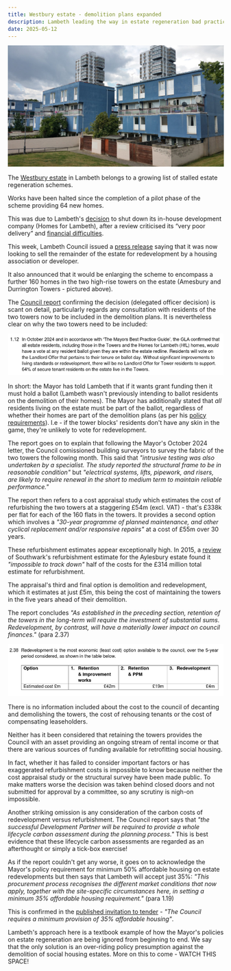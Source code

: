 ```yaml
---
title: Westbury estate - demolition plans expanded 
description: Lambeth leading the way in estate regeneration bad practice!
date: 2025-05-12
---
```

![Westbury estate image](../estates/src/images/wb10.jpg)

The [Westbury estate](https://estatewatch.london/estates/westbury/) in Lambeth belongs to a growing list of stalled estate regeneration schemes.

Works have been halted since the completion of a pilot phase of the scheme providing 64 new homes.

This was due to Lambeth's [decision](https://www.insidehousing.co.uk/news/london-council-plans-to-deliver-at-least-500-new-homes-by-2030-85865) to shut down its in-house development company (Homes for Lambeth), after a review criticised its “very poor delivery” and [financial difficulties](https://www.brixtonbuzz.com/2025/05/still-on-the-payroll-homes-for-lambeth-refuses-to-die-quietly-or-cheaply/).

This week, Lambeth Council issued a [press release](https://love.lambeth.gov.uk/lambeth-an-extra-300-new-homes-could-be-added-to-council-estate/) saying that it was now looking to sell the remainder of the estate for redevelopment by a housing association or developer. 

It also announced that it would be enlarging the scheme to encompass a further 160 homes in the two high-rise towers on the estate (Amesbury and Durrington Towers - pictured above).

The [Council report](https://moderngov.lambeth.gov.uk/documents/s165728/CMDDR%20Westbury%20Estate%20Renewal%20Durrington%20and%20Amesbury%20Towers%20Part%20I.pdf) confirming the decision (delegated officer decision) is scant on detail, particularly regards any consultation with residents of the two towers now to be included in the demolition plans. It is nevertheless clear on why the two towers need to be included:

![Westbury Towers report screenshot](../estates/src/images/westburyreport.png)

In short: the Mayor has told Lambeth that if it wants grant funding then it must hold a ballot (Lambeth wasn't previously intending to ballot residents on the demolition of their homes). The Mayor has additionally stated that *all* residents living on the estate must be part of the ballot, regardless of whether their homes are part of the demolition plans (as per his [policy requirements](https://www.london.gov.uk/sites/default/files/gla_cfg_section_8._resident_ballots_-_18_july_2018.pdf)). I.e - if the tower blocks' residents don't have any skin in the game, they're unlikely to vote for redevelopment.

The report goes on to explain that following the Mayor's October 2024 letter, the Council comissioned building surveyors to survey the fabric of the two towers the following month. This said that _"intrusive testing was also undertaken by a specialist. The study reported the structural frame to be in reasonable condition"_  but _"electrical systems, lifts, pipework, and risers, are likely to require renewal in the short to medium term to maintain reliable performance."_

The report then refers to a cost appraisal study which estimates the cost of refurbishing the two towers at a staggering £54m (excl. VAT) - that's £338k per flat for each of the 160 flats in the towers. It provides a second option which involves a _"30-year programme of planned maintenance, and other cyclical replacement and/or responsive repairs"_ at a cost of £55m over 30 years. 

These refurbishment estimates appear exceptionally high. In 2015, a [review](https://www.architectsjournal.co.uk/news/assessing-aylesbury-whats-the-true-cost-of-demolishing-council-estates) of Southwark's refurbishment estimate for the Aylesbury estate found it _"impossible to track down"_ half of the costs for the £314 million total estimate for refurbishment.

The appraisal's third and final option is demolition and redevelopment, which it estimates at just £5m, this being the cost of maintaining the towers in the five years ahead of their demolition.

The report concludes _"As established in the preceding section, retention of the towers in the long-term will require the investment of substantial sums. Redevelopment, by contrast, will have a materially lower impact on council finances."_ (para 2.37)

![screenshot of council report](../estates/src/images/westburyscreenshot.png)

There is no information included about the cost to the council of decanting and demolishing the towers, the cost of rehousing tenants or the cost of compensating leaseholders. 

Neither has it been considered that retaining the towers provides the Council with an asset providing an ongoing stream of rental income or that there are various sources of funding available for retrofitting social housing.

In fact, whether it has failed to consider important factors or has exaggerated refurbishment costs is impossible to know because neither the cost appraisal study or the structural survey have been made public. To make matters worse the decision was taken behind closed doors and not submitted for approval by a committee, so any scrutiny is nigh-on impossible.

Another striking omission is any consideration of the carbon costs of redevelopment versus refurbishment. The Council report says that _"the successful Development Partner will be required to provide a whole lifecycle carbon assessment during the planning process."_ This is best evidence that these lifecycle carbon assessments are regarded as an afterthought or simply a tick-box exercise!

As if the report couldn't get any worse, it goes on to acknowledge the Mayor's policy requirement for minimum 50% affordable housing on estate redevelopments but then says that Lambeth will accept just 35%: _"This procurement process recognises the different market conditions that now apply, together with the site-specific circumstances here, in setting a minimum 35% affordable housing requirement."_ (para 1.19)

This is confirmed in the [published invitation to tender](https://www.theconstructionindex.co.uk/tenders/view/26195) - _"The Council requires a minimum provision of 35% affordable housing"_.

Lambeth's approach here is a textbook example of how the Mayor's policies on estate regeneration are being ignored from beginning to end. We say that the only solution is an over-riding policy presumption against the demolition of social housing estates. More on this to come - WATCH THIS SPACE! 